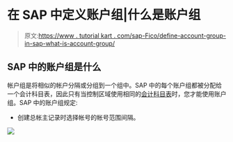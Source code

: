 # 在 SAP 中定义账户组|什么是账户组

> 原文:[https://www . tutorial kart . com/sap-Fico/define-account-group-in-sap-what-is-account-group/](https://www.tutorialkart.com/sap-fico/define-account-group-in-sap-what-is-account-group/)

## SAP 中的账户组是什么

帐户组是将相似的帐户分隔或分组到一个组中。SAP 中的每个账户组都被分配给一个会计科目表，因此只有当控制区域使用相同的[会计科目表](https://www.tutorialkart.com/sap-fico/what-is-chart-of-accounts-in-sap-create-coa-in-sap/)时，您才能使用账户组。SAP 中的账户组规定:

*   创建总帐主记录时选择帐号的帐号范围间隔。

[![](../Images/925da31b32d6bc3827932f6c8afb11bb.png)](https://www.tutorialkart.com/)